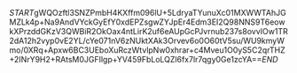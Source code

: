 $START$gWQOzftl3SNZPmbH4KXffm096lU+5LdryaTYunuXc01MXWWTAhJGMZLk4p+Na9AndVYckGyEfY0xdEPZsgwZYJpEr4Edm3EI2Q98NNS9T6eowkXPrzddGKzV3QWBiR2OkOax4ntLirK2uf6eAUpGcPJvrnub237s8ovvIOw1TR2dA12h2vyp0vE2YL/cYe071nV6zNUktXAk3Orvev6o0O60tV5su/WU9kmyWmo/0XRq+Apxw6BC3UEboXuRczWtvlpNw0xhrar+c4Mveu1O0yS5C2qrTHZ+2INrY9H2+RAtsM0JGFIlgp+YV459FbLoLQZl6fx7lr7qgy0Ge1zcYA==$END$